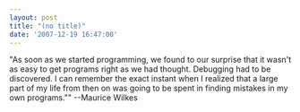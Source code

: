 ```yaml
---
layout: post
title: "(no title)"
date: '2007-12-19 16:47:00'
---
```


"As soon as we started programming, we found to our surprise that it wasn't as easy to get programs right as we had thought. Debugging had to be discovered. I can remember the exact instant when I realized that a large part of my life from then on was going to be spent in finding mistakes in my own programs."" --Maurice Wilkes